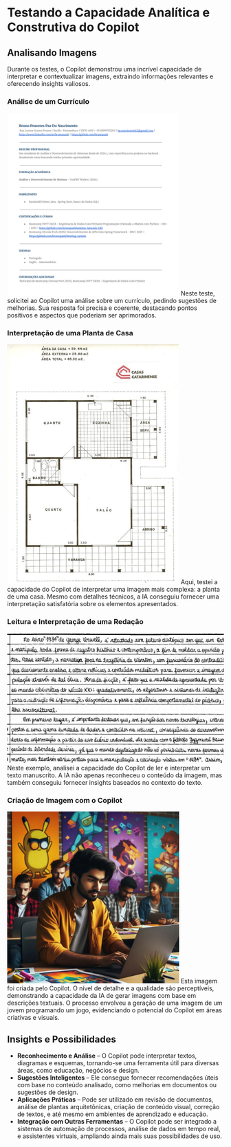 # Testando a Capacidade Analítica e Construtiva do Copilot

## Analisando Imagens  
Durante os testes, o Copilot demonstrou uma incrível capacidade de interpretar e contextualizar imagens, extraindo informações relevantes e oferecendo insights valiosos.

### Análise de um Currículo  
<img src="inputs/curriculo.png" width="400px">  
Neste teste, solicitei ao Copilot uma análise sobre um currículo, pedindo sugestões de melhorias. Sua resposta foi precisa e coerente, destacando pontos positivos e aspectos que poderiam ser aprimorados.

### Interpretação de uma Planta de Casa  
<img src="inputs/planta_casa.jpg" width="400px">  
Aqui, testei a capacidade do Copilot de interpretar uma imagem mais complexa: a planta de uma casa. Mesmo com detalhes técnicos, a IA conseguiu fornecer uma interpretação satisfatória sobre os elementos apresentados.

### Leitura e Interpretação de uma Redação  
<img src="inputs/redacao.jpg" width="600px">  
Neste exemplo, analisei a capacidade do Copilot de ler e interpretar um texto manuscrito. A IA não apenas reconheceu o conteúdo da imagem, mas também conseguiu fornecer insights baseados no contexto do texto.

### Criação de Imagem com o Copilot  
<img src="output/a young man programming a game.png" width="400px">  
Esta imagem foi criada pelo Copilot. O nível de detalhe e a qualidade são perceptíveis, demonstrando a capacidade da IA de gerar imagens com base em descrições textuais. O processo envolveu a geração de uma imagem de um jovem programando um jogo, evidenciando o potencial do Copilot em áreas criativas e visuais.

## Insights e Possibilidades  
- **Reconhecimento e Análise** – O Copilot pode interpretar textos, diagramas e esquemas, tornando-se uma ferramenta útil para diversas áreas, como educação, negócios e design.  
- **Sugestões Inteligentes** – Ele consegue fornecer recomendações úteis com base no conteúdo analisado, como melhorias em documentos ou sugestões de design.  
- **Aplicações Práticas** – Pode ser utilizado em revisão de documentos, análise de plantas arquitetônicas, criação de conteúdo visual, correção de textos, e até mesmo em ambientes de aprendizado e educação.  
- **Integração com Outras Ferramentas** – O Copilot pode ser integrado a sistemas de automação de processos, análise de dados em tempo real, e assistentes virtuais, ampliando ainda mais suas possibilidades de uso.

